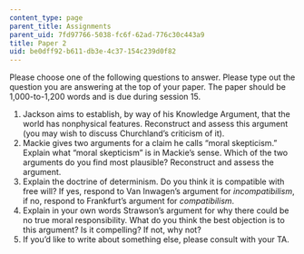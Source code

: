 ```yaml
---
content_type: page
parent_title: Assignments
parent_uid: 7fd97766-5038-fc6f-62ad-776c30c443a9
title: Paper 2
uid: be0dff92-b611-db3e-4c37-154c239d0f82
---
```


Please choose one of the following questions to answer. Please type out the question you are answering at the top of your paper. The paper should be 1,000-to-1,200 words and is due during session 15. 

1.  Jackson aims to establish, by way of his Knowledge Argument, that the world has nonphysical features. Reconstruct and assess this argument (you may wish to discuss Churchland’s criticism of it).
2.  Mackie gives two arguments for a claim he calls “moral skepticism.” Explain what “moral skepticism” is in Mackie’s sense. Which of the two arguments do you find most plausible? Reconstruct and assess the argument.
3.  Explain the doctrine of determinism. Do you think it is compatible with free will? If yes, respond to Van Inwagen’s argument for _incompatibilism_, if no, respond to Frankfurt’s argument for _compatibilism_.
4.  Explain in your own words Strawson’s argument for why there could be no true moral responsibility. What do you think the best objection is to this argument? Is it compelling? If not, why not?
5.  If you’d like to write about something else, please consult with your TA.